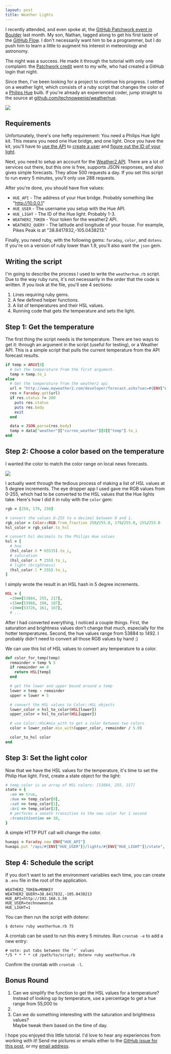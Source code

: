 ```yaml
---
layout: post
title: Weather Lights
---
```


I recently attended, and even spoke at, the [GitHub Patchwork event in Boulder](https://github.com/blog/1869-patchwork-night-boulder-edition)
last month.  My son, Nathan, tagged along to get his first taste of the [GitHub
Flow](https://guides.github.com/introduction/flow/index.html).  I don't
necessarily want him to be a programmer, but I do push him to learn a little to
augment his interest in meteorology and astronomy.  

The night was a success.  He made it through the tutorial with only one complaint:
the [Patchwork credit](http://jlord.github.io/patchwork/) went to my wife, who
had created a GitHub login that night.

Since then, I've been looking for a project to continue his progress.  I settled
on a weather light, which consists of a ruby script that changes the color of a
[Philips Hue](http://meethue.com) bulb.  If you're already an experienced coder,
jump straight to the source at [github.com/technoweenie/weatherhue](https://github.com/technoweenie/weatherhue).

![](https://cloud.githubusercontent.com/assets/21/4112562/ccd554cc-322e-11e4-97a0-ab6b7b7bc65e.jpg)

## Requirements

Unfortunately, there's one hefty requirement: You need a Philips Hue light kit.
This means you need one Hue bridge, and one light.  Once you have the kit, you'll
have to [use the API](http://developers.meethue.com/gettingstarted.html) to
[create a user](http://developers.meethue.com/4_configurationapi.html) and [figure
out the ID of your light](http://developers.meethue.com/1_lightsapi.html).

Next, you need to setup an account for the [Weather2 API](http://www.myweather2.com/developer/).
There are a lot of services out there, but this one is free, supports JSON
responses, and also gives simple forecasts.  They allow 500 requests a day.  If
you set this script to run every 5 minutes, you'll only use 288 requests.

After you're done, you should have five values:

* `HUE_API` - The address of your Hue bridge.  Probably something like "http://10.0.0.1"
* `HUE_USER` - The username you setup with the Hue API.
* `HUE_LIGHT` - The ID of the Hue light.  Probably 1-3.
* `WEATHER2_TOKEN` - Your token for the weather2 API.
* `WEATHER2_QUERY` - The latitude and longitude of your house.  For example,
Pikes Peak is at "38.8417832,-105.0438213."

Finally, you need ruby, with the following gems: `faraday`, `color`, and `dotenv`.
If you're on a version of ruby lower than 1.9, you'll also want the `json` gem.

## Writing the script

I'm going to describe the process I used to write the `weatherhue.rb` script.
Due to the way ruby runs, it's not necessarily in the order that the code
is written.  If you look at the file, you'll see 4 sections:

1. Lines requiring ruby gems.
2. A few defined helper functions.
3. A list of temperatures and their HSL values.
4. Running code that gets the temperature and sets the light.

## Step 1: Get the temperature

The first thing the script needs is the temperature.  There are two ways to get
it: through an argument in the script (useful for testing), or a Weather API.
This is a simple script that pulls the current temperature from the API forecast
results.

```ruby
if temp = ARGV[0]
  # Get the temperature from the first argument.
  temp = temp.to_i
else
  # Get the temperature from the weather2 api
  url = "http://www.myweather2.com/developer/forecast.ashx?uac=#{ENV["WEATHER2_TOKEN"]}&temp_unit=f&output=json&query=#{ENV["WEATHER2_QUERY"]}"
  res = Faraday.get(url)
  if res.status != 200
    puts res.status
    puts res.body
    exit
  end

  data = JSON.parse(res.body)
  temp = data["weather"]["curren_weather"][0]["temp"].to_i
end
```

## Step 2: Choose a color based on the temperature

I wanted the color to match the color range on local news forecasts.

![](https://cloud.githubusercontent.com/assets/21/4112672/12d66b04-3235-11e4-8e38-8d24acfa5152.png)

I actually went through the tedious process of making a list of HSL values at 5
degree increments.  The eye dropper app I used gave me RGB values from 0-255,
which had to be converted to the HSL values that the Hue lights take.  Here's
how I did it in ruby with the `color` gem:

```ruby
rgb = [250, 179, 250]

# convert the values 0-255 to a decimal between 0 and 1.
rgb_color = Color::RGB.from_fraction 250/255.0, 179/255.0, 255/255.0
hsl_color = rgb_color.to_hsl

# convert hsl decimals to the Philips Hue values
hsl = [
  # hue
  (hsl_color.h * 65535).to_i,
  # saturation
  (hsl_color.s * 255).to_i,
  # light (brightness)
  (hsl_color.l * 255).to_i,
]
```

I simply wrote the result in an HSL hash in 5 degree increments.

```ruby
HSL = {
  -20=>[53884, 255, 217],
  -15=>[53988, 198, 187],
  -10=>[53726, 161, 167],
  # ...
```

After I had converted everything, I noticed a couple things.  First, the
saturation and brightness values don't change that much, especially for the
hotter temperatures.  Second, the hue values range from 53884 to 1492.  I probably
didn't need to convert all those RGB values by hand :)

We can use this list of HSL values to convert any temperature to a color.

```ruby
def color_for_temp(temp)
  remainder = temp % 5
  if remainder == 0
    return HSL[temp]
  end

  # get the lower and upper bound around a temp
  lower = temp - remainder
  upper = lower + 5

  # convert the HSL values to Color::HSL objects
  lower_color = hsl_to_color(HSL[lower])
  upper_color = hsl_to_color(HSL[upper])

  # use Color::HSL#mix_with to get a color between two colors
  color = lower_color.mix_with(upper_color, remainder / 5.0)

  color_to_hsl color
end
```

## Step 3: Set the light color

Now that we have the HSL values for the temperature, it's time to set the Philip
Hue light.  First, create a state object for the light:

```ruby
# temp_color is an array of HSL colors: [53884, 255, 217]
state = {
  :on => true,
  :hue => temp_color[0],
  :sat => temp_color[1],
  :bri => temp_color[2],
  # performs a smooth transition to the new color for 1 second
  :transitiontime => 10,
}
```

A simple HTTP PUT call will change the color.

```ruby
hueapi = Faraday.new ENV["HUE_API"]
hueapi.put "/api/#{ENV["HUE_USER"]}/lights/#{ENV["HUE_LIGHT"]}/state", state.to_json
```

## Step 4: Schedule the script

If you don't want to set the environment variables each time, you can create a
`.env` file in the root of the application.

```
WEATHER2_TOKEN=MONKEY
WEATHER2_QUERY=38.8417832,-105.0438213
HUE_API=http://192.168.1.50
HUE_USER=technoweenie
HUE_LIGHT=1
```

You can then run the script with dotenv:

    $ dotenv ruby weatherhue.rb 75

A crontab can be used to run this every 5 minutes.  Run `crontab -e` to add
a new entry:

    # note: put tabs between the `*` values
    */5 * * * * cd /path/to/script; dotenv ruby weatherhue.rb

Confirm the crontab with `crontab -l`.

## Bonus Round

1. Can we simplify the function to get the HSL values for a temperature?  Instead
of looking up by temperature, use a percentage to get a hue range from 55,000 to
1500.
2. Can we do something interesting with the saturation and brightness values?  
Maybe tweak them based on the time of day.

I hope you enjoyed this little tutorial.  I'd love to hear any experiences from
working with it!  Send me pictures or emails either to the [GitHub issue for
this post](https://github.com/technoweenie/technoweenie.github.com/issues/3),
or my [email address](mailto:technoweenie@gmail.com).
